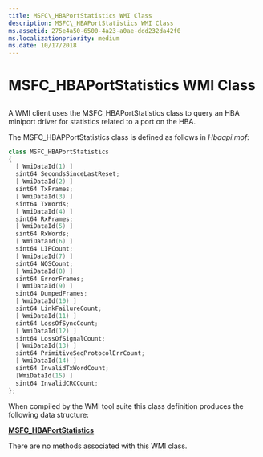 ```yaml
---
title: MSFC\_HBAPortStatistics WMI Class
description: MSFC\_HBAPortStatistics WMI Class
ms.assetid: 275e4a50-6500-4a23-a0ae-ddd232da42f0
ms.localizationpriority: medium
ms.date: 10/17/2018
---
```


# MSFC\_HBAPortStatistics WMI Class


## <span id="ddk_msfc_hbaportstatistics_wmi_class_kr"></span><span id="DDK_MSFC_HBAPORTSTATISTICS_WMI_CLASS_KR"></span>


A WMI client uses the MSFC\_HBAPortStatistics class to query an HBA miniport driver for statistics related to a port on the HBA.

The MSFC\_HBAPPortStatistics class is defined as follows in *Hbaapi.mof*:

```cpp
class MSFC_HBAPortStatistics
{
  [ WmiDataId(1) ]
  sint64 SecondsSinceLastReset;
  [ WmiDataId(2) ]
  sint64 TxFrames;
  [ WmiDataId(3) ]
  sint64 TxWords;
  [ WmiDataId(4) ]
  sint64 RxFrames;
  [ WmiDataId(5) ]
  sint64 RxWords;
  [ WmiDataId(6) ]
  sint64 LIPCount;
  [ WmiDataId(7) ]
  sint64 NOSCount;
  [ WmiDataId(8) ]
  sint64 ErrorFrames;
  [ WmiDataId(9) ]
  sint64 DumpedFrames;
  [ WmiDataId(10) ]
  sint64 LinkFailureCount;
  [ WmiDataId(11) ]
  sint64 LossOfSyncCount;
  [ WmiDataId(12) ]
  sint64 LossOfSignalCount;
  [ WmiDataId(13) ]
  sint64 PrimitiveSeqProtocolErrCount;
  [ WmiDataId(14) ]
  sint64 InvalidTxWordCount;
  [WmiDataId(15) ]
  sint64 InvalidCRCCount;
};
```

When compiled by the WMI tool suite this class definition produces the following data structure:

[**MSFC\_HBAPortStatistics**](https://docs.microsoft.com/windows-hardware/drivers/ddi/content/hbapiwmi/ns-hbapiwmi-_msfc_hbaportstatistics)

There are no methods associated with this WMI class.

 

 





